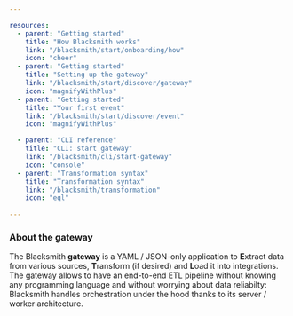 ```yaml
---

resources:
  - parent: "Getting started"
    title: "How Blacksmith works"
    link: "/blacksmith/start/onboarding/how"
    icon: "cheer"
  - parent: "Getting started"
    title: "Setting up the gateway"
    link: "/blacksmith/start/discover/gateway"
    icon: "magnifyWithPlus"
  - parent: "Getting started"
    title: "Your first event"
    link: "/blacksmith/start/discover/event"
    icon: "magnifyWithPlus"

  - parent: "CLI reference"
    title: "CLI: start gateway"
    link: "/blacksmith/cli/start-gateway"
    icon: "console"
  - parent: "Transformation syntax"
    title: "Transformation syntax"
    link: "/blacksmith/transformation"
    icon: "eql"
  
---
```


### About the gateway

The Blacksmith **gateway** is a YAML / JSON-only application to **E**xtract data
from various sources, **T**ransform (if desired) and **L**oad it into integrations.
The gateway allows to have an end-to-end ETL pipeline without knowing any
programming language and without worrying about data reliabilty: Blacksmith handles
orchestration under the hood thanks to its server / worker architecture.
